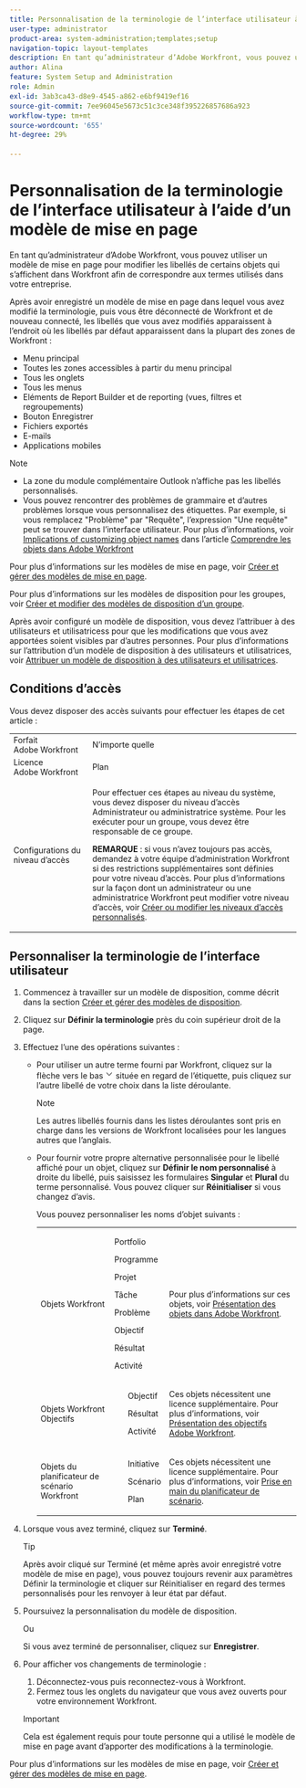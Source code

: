 ```yaml
---
title: Personnalisation de la terminologie de l’interface utilisateur à l’aide d’un modèle de mise en page
user-type: administrator
product-area: system-administration;templates;setup
navigation-topic: layout-templates
description: En tant qu’administrateur d’Adobe Workfront, vous pouvez utiliser un modèle de mise en page pour modifier les libellés de certains objets qui s’affichent dans Workfront afin de correspondre aux termes utilisés dans votre entreprise.
author: Alina
feature: System Setup and Administration
role: Admin
exl-id: 3ab3ca43-d8e9-4545-a862-e6bf9419ef16
source-git-commit: 7ee96045e5673c51c3ce348f395226857686a923
workflow-type: tm+mt
source-wordcount: '655'
ht-degree: 29%

---
```


# Personnalisation de la terminologie de l’interface utilisateur à l’aide d’un modèle de mise en page

En tant qu’administrateur d’Adobe Workfront, vous pouvez utiliser un modèle de mise en page pour modifier les libellés de certains objets qui s’affichent dans Workfront afin de correspondre aux termes utilisés dans votre entreprise.

Après avoir enregistré un modèle de mise en page dans lequel vous avez modifié la terminologie, puis vous être déconnecté de Workfront et de nouveau connecté, les libellés que vous avez modifiés apparaissent à l’endroit où les libellés par défaut apparaissent dans la plupart des zones de Workfront :

* Menu principal
* Toutes les zones accessibles à partir du menu principal
* Tous les onglets
* Tous les menus
* Eléments de Report Builder et de reporting (vues, filtres et regroupements)
* Bouton Enregistrer
* Fichiers exportés
* E-mails
* Applications mobiles

>[!NOTE]
>
>* La zone du module complémentaire Outlook n’affiche pas les libellés personnalisés.
>* Vous pouvez rencontrer des problèmes de grammaire et d’autres problèmes lorsque vous personnalisez des étiquettes. Par exemple, si vous remplacez &quot;Problème&quot; par &quot;Requête&quot;, l’expression &quot;Une requête&quot; peut se trouver dans l’interface utilisateur. Pour plus d’informations, voir [Implications of customizing object names](../../../workfront-basics/navigate-workfront/workfront-navigation/understand-objects.md#implications-of-customizing-object-names) dans l’article [Comprendre les objets dans Adobe Workfront](../../../workfront-basics/navigate-workfront/workfront-navigation/understand-objects.md)
>

Pour plus d’informations sur les modèles de mise en page, voir [Créer et gérer des modèles de mise en page](../../../administration-and-setup/customize-workfront/use-layout-templates/create-and-manage-layout-templates.md).

Pour plus d’informations sur les modèles de disposition pour les groupes, voir [Créer et modifier des modèles de disposition d’un groupe](../../../administration-and-setup/manage-groups/work-with-group-objects/create-and-modify-a-groups-layout-templates.md).

Après avoir configuré un modèle de disposition, vous devez l’attribuer à des utilisateurs et utilisatricess pour que les modifications que vous avez apportées soient visibles par d’autres personnes. Pour plus d’informations sur l’attribution d’un modèle de disposition à des utilisateurs et utilisatrices, voir [Attribuer un modèle de disposition à des utilisateurs et utilisatrices](../use-layout-templates/assign-users-to-layout-template.md).

## Conditions d’accès

Vous devez disposer des accès suivants pour effectuer les étapes de cet article :

<table style="table-layout:auto"> 
 <col> 
 <col> 
 <tbody> 
  <tr> 
   <td role="rowheader">Forfait Adobe Workfront</td> 
   <td>N’importe quelle</td> 
  </tr> 
  <tr> 
   <td role="rowheader">Licence Adobe Workfront</td> 
   <td>Plan</td> 
  </tr> 
  <tr> 
   <td role="rowheader">Configurations du niveau d’accès</td> 
   <td> <p>Pour effectuer ces étapes au niveau du système, vous devez disposer du niveau d’accès Administrateur ou administratrice système.
Pour les exécuter pour un groupe, vous devez être responsable de ce groupe.</p> <p><b>REMARQUE</b> : si vous n’avez toujours pas accès, demandez à votre équipe d’administration Workfront si des restrictions supplémentaires sont définies pour votre niveau d’accès. Pour plus d’informations sur la façon dont un administrateur ou une administratrice Workfront peut modifier votre niveau d’accès, voir <a href="../../../administration-and-setup/add-users/configure-and-grant-access/create-modify-access-levels.md" class="MCXref xref">Créer ou modifier les niveaux d’accès personnalisés</a>.</p> </td> 
  </tr> 
 </tbody> 
</table>

## Personnaliser la terminologie de l’interface utilisateur

1. Commencez à travailler sur un modèle de disposition, comme décrit dans la section [Créer et gérer des modèles de disposition](../../../administration-and-setup/customize-workfront/use-layout-templates/create-and-manage-layout-templates.md).
1. Cliquez sur **Définir la terminologie** près du coin supérieur droit de la page.
1. Effectuez l’une des opérations suivantes :

   * Pour utiliser un autre terme fourni par Workfront, cliquez sur la flèche vers le bas ![](assets/dropdown-arrow.png) située en regard de l’étiquette, puis cliquez sur l’autre libellé de votre choix dans la liste déroulante.

     >[!NOTE]
     >
     >Les autres libellés fournis dans les listes déroulantes sont pris en charge dans les versions de Workfront localisées pour les langues autres que l’anglais.

   * Pour fournir votre propre alternative personnalisée pour le libellé affiché pour un objet, cliquez sur **Définir le nom personnalisé** à droite du libellé, puis saisissez les formulaires **Singular** et **Plural** du terme personnalisé. Vous pouvez cliquer sur **Réinitialiser** si vous changez d’avis.

     Vous pouvez personnaliser les noms d’objet suivants :

     <table style="table-layout:auto">
      <col>
      <col>
      <col>
      <tbody>
       <tr>
        <td role="rowheader"><p>Objets Workfront</p></td>
        <td>
          <p>Portfolio</p>
          <p>Programme</p>
          <p>Projet</p>
          <p>Tâche</p>
          <p>Problème</p>
          <p>Objectif</p>
          <p>Résultat</p>
          <p>Activité</p>
         </ul></td>
        <td><p>Pour plus d’informations sur ces objets, voir <a href="../../../workfront-basics/navigate-workfront/workfront-navigation/understand-objects.md" class="MCXref xref">Présentation des objets dans Adobe Workfront</a>.</p></td>
       </tr>
       <tr>
        <td role="rowheader"><p>Objets Workfront Objectifs</p></td>
        <td>
         <ul>
          <p>Objectif</p>
          <p>Résultat</p>
          <p>Activité</p>
         </ul></td>
        <td><p>Ces objets nécessitent une licence supplémentaire. Pour plus d’informations, voir <a href="../../../workfront-goals/goal-management/wf-goals-overview.md" class="MCXref xref">Présentation des objectifs Adobe Workfront</a>.</p></td>
       </tr>
       <tr data-mc-conditions="">
        <td role="rowheader"><p>Objets du planificateur de scénario Workfront</p></td>
        <td>
         <ul>
          <p>Initiative</p>
          <p>Scénario</p>
          <p>Plan </p>
         </ul></td>
        <td><p>Ces objets nécessitent une licence supplémentaire. Pour plus d’informations, voir <a href="../../../scenario-planner/get-started-with-scenario-planning.md" class="MCXref xref">Prise en main du planificateur de scénario</a>.</p></td>
       </tr>
      </tbody>
     </table>

1. Lorsque vous avez terminé, cliquez sur **Terminé**.

   >[!TIP]
   >
   >Après avoir cliqué sur Terminé (et même après avoir enregistré votre modèle de mise en page), vous pouvez toujours revenir aux paramètres Définir la terminologie et cliquer sur Réinitialiser en regard des termes personnalisés pour les renvoyer à leur état par défaut.

1. Poursuivez la personnalisation du modèle de disposition.

   Ou

   Si vous avez terminé de personnaliser, cliquez sur **Enregistrer**.

1. Pour afficher vos changements de terminologie :

   1. Déconnectez-vous puis reconnectez-vous à Workfront.
   1. Fermez tous les onglets du navigateur que vous avez ouverts pour votre environnement Workfront.

   >[!IMPORTANT]
   >
   >Cela est également requis pour toute personne qui a utilisé le modèle de mise en page avant d’apporter des modifications à la terminologie.

Pour plus d’informations sur les modèles de mise en page, voir [Créer et gérer des modèles de mise en page](../../../administration-and-setup/customize-workfront/use-layout-templates/create-and-manage-layout-templates.md).
